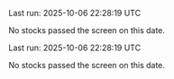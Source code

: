 

Last run: 2025-10-06 22:28:19 UTC

No stocks passed the screen on this date.


Last run: 2025-10-06 22:28:19 UTC

No stocks passed the screen on this date.
